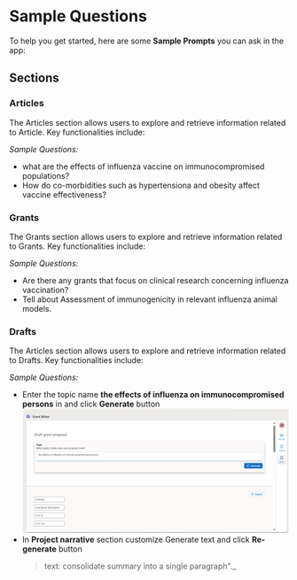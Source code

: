 # Sample Questions

To help you get started, here are some **Sample Prompts** you can ask in the app:

## **Sections**

### **Articles**
The Articles section allows users to explore and retrieve information related to Article. Key functionalities include:

_Sample Questions:_

- what are the effects of influenza vaccine on immunocompromised populations?
- How do co-morbidities such as hypertensiona and obesity affect vaccine effectiveness?

### **Grants**
The Grants section allows users to explore and retrieve information related to Grants. Key functionalities include:

_Sample Questions:_

- Are there any grants that focus on clinical research concerning influenza vaccination?
- Tell about Assessment of immunogenicity in relevant influenza animal models.

### **Drafts**
The Articles section allows users to explore and retrieve information related to Drafts. Key functionalities include:

_Sample Questions:_

- Enter the topic name **the effects of influenza on immunocompromised persons** in  and click **Generate** button
![GenerateDraft](images/generate_draft.png)
- In **Project narrative** section customize Generate text and  click **Re-generate** button
   > text: consolidate summary into a single paragraph"._ 

